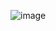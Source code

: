 ![image](https://github.com/hemilyb/gestao-de-estoque/assets/140456152/3b8b8a17-3f60-4482-97a9-771b2531d836)
